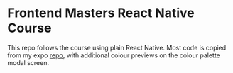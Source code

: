 # Frontend Masters React Native Course

This repo follows the course using plain React Native. Most code is copied from my expo [repo](), with additional colour previews on the colour palette modal screen.
